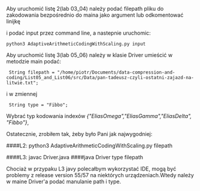 Aby uruchomić listę 2(lab 03_04) należy podać filepath pliku do zakodowania bezpośrednio do maina jako argument lub odkomentować linijkę 
 
 i podać input przez command line, a nastepnie uruchomic:
 
 ``python3 AdaptiveArithmeticCodingWithScaling.py input
``

Aby uruchomić listę 3(lab 05_06) należy w klasie Driver umieścić w metodzie main podać:

`` String filepath =
 "/home/piotr/Documents/data-compression-and-coding/List05_and_List06/src/Data/pan-tadeusz-czyli-ostatni-zajazd-na-litwie.txt";``
 
 i w zmiennej
 
 `` String type = "Fibbo";``

Wybrać typ kodowania indexów _{"EliasOmega","EliasGamma","EliasDelta", "Fibbo"}_,

Ostatecznie, zrobiłem tak, żeby było Pani jak najwygodniej:

####L2: python3 AdaptiveArithmeticCodingWithScaling.py filepath

####L3: javac Driver.java
####java Driver type filepath

Chociaż w przypaku L3 javy polecałbym wykorzystać IDE, mogą być problemy z release version 55/57 na niektórych urządzeniach.Wtedy należy w maine Driver'a podać manulanie path i type.

    
